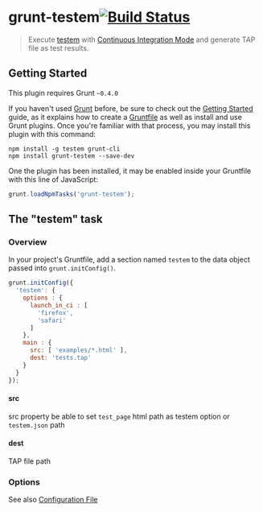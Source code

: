 # grunt-testem[![Build Status](https://api.travis-ci.org/sideroad/grunt-testem.png?branch=master)](https://travis-ci.org/sideroad/grunt-testem)

>Execute [testem](https://github.com/airportyh/testem) with [Continuous Integration Mode](https://github.com/airportyh/testem#continuous-integration-mode) and generate TAP file as test results.

## Getting Started
This plugin requires Grunt `~0.4.0`

If you haven't used [Grunt](http://gruntjs.com/) before, be sure to check out the [Getting Started](http://gruntjs.com/getting-started) guide, as it explains how to create a [Gruntfile](http://gruntjs.com/sample-gruntfile) as well as install and use Grunt plugins. Once you're familiar with that process, you may install this plugin with this command:

```shell
npm install -g testem grunt-cli
npm install grunt-testem --save-dev
```

One the plugin has been installed, it may be enabled inside your Gruntfile with this line of JavaScript:

```js
grunt.loadNpmTasks('grunt-testem');
```

## The "testem" task

### Overview
In your project's Gruntfile, add a section named `testem` to the data object passed into `grunt.initConfig()`.

```js
grunt.initConfig({
  'testem': {
    options : {
      launch_in_ci : [
        'firefox',
        'safari'
      ]
    },
    main : {
      src: [ 'examples/*.html' ],
      dest: 'tests.tap'
    }
  }
});
```

#### src
src property be able to set `test_page` html path as testem option or `testem.json` path

#### dest
TAP file path

### Options
See also [Configuration File](https://github.com/airportyh/testem#configuration-file)

